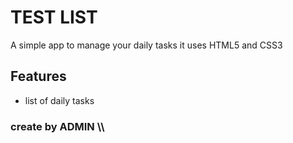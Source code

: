 # TEST LIST
A simple app to manage your daily tasks
it uses HTML5 and CSS3

## Features
* list of daily tasks 

### create by ADMIN \\\
